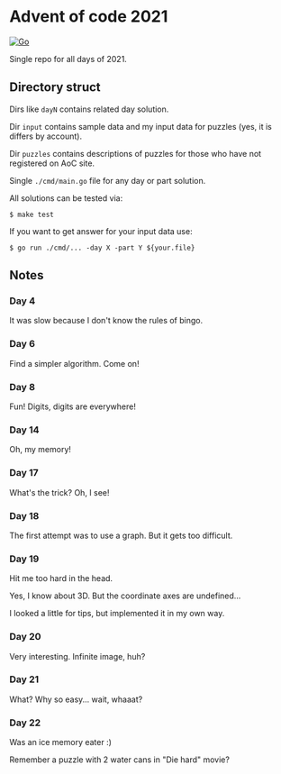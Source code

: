 # Advent of code 2021

[![Go](https://github.com/funvit/advent-of-code-2021/actions/workflows/go.yml/badge.svg)](https://github.com/funvit/advent-of-code-2021/actions/workflows/go.yml)

Single repo for all days of 2021.


## Directory struct

Dirs like `dayN` contains related day solution.

Dir `input` contains sample data and my input data for puzzles (yes, it is
differs by account).

Dir `puzzles` contains descriptions of puzzles for those who have not registered
on AoC site.

Single `./cmd/main.go` file for any day or part solution.

All solutions can be tested via:

```shell
$ make test
```

If you want to get answer for your input data use:

```shell
$ go run ./cmd/... -day X -part Y ${your.file}
```

## Notes

### Day 4

It was slow because I don't know the rules of bingo.

### Day 6

Find a simpler algorithm. Come on!

### Day 8

Fun! Digits, digits are everywhere!

### Day 14

Oh, my memory!

### Day 17

What's the trick? Oh, I see!

### Day 18

The first attempt was to use a graph. But it gets too difficult.

### Day 19

Hit me too hard in the head. 

Yes, I know about 3D. But the coordinate axes are undefined...

I looked a little for tips, but implemented it in my own way.

### Day 20

Very interesting. Infinite image, huh?

### Day 21

What? Why so easy... wait, whaaat?

### Day 22

Was an ice memory eater :) 

Remember a puzzle with 2 water cans in "Die hard" movie?
